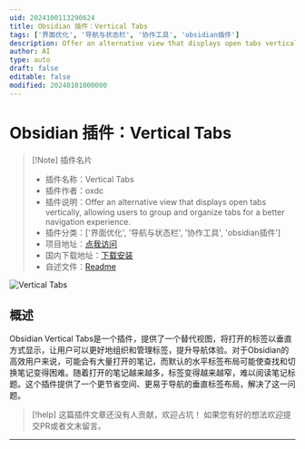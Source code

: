 ```yaml
---
uid: 2024100113290624
title: Obsidian 插件：Vertical Tabs
tags: ['界面优化', '导航与状态栏', '协作工具', 'obsidian插件']
description: Offer an alternative view that displays open tabs vertically, allowing users to group and organize tabs for a better navigation experience.
author: AI
type: auto
draft: false
editable: false
modified: 20240101000000
---
```


# Obsidian 插件：Vertical Tabs

> [!Note] 插件名片
> - 插件名称：Vertical Tabs
> - 插件作者：oxdc
> - 插件说明：Offer an alternative view that displays open tabs vertically, allowing users to group and organize tabs for a better navigation experience.
> - 插件分类：['界面优化', '导航与状态栏', '协作工具', 'obsidian插件']
> - 项目地址：[点我访问](https://github.com/oxdc/obsidian-vertical-tabs)
> - 国内下载地址：[下载安装](https://pkmer.cn/products/plugin/pluginMarket/?vertical-tabs)
> - 自述文件：[Readme](https://ghproxy.net/https://raw.githubusercontent.com/oxdc/obsidian-vertical-tabs/master/README.md)

![Vertical Tabs](https://cdn.pkmer.cn/covers/vertical-tabs.png!pkmer)

## 概述

Obsidian Vertical Tabs是一个插件，提供了一个替代视图，将打开的标签以垂直方式显示，让用户可以更好地组织和管理标签，提升导航体验。对于Obsidian的高效用户来说，可能会有大量打开的笔记，而默认的水平标签布局可能使查找和切换笔记变得困难。随着打开的笔记越来越多，标签变得越来越窄，难以阅读笔记标题。这个插件提供了一个更节省空间、更易于导航的垂直标签布局，解决了这一问题。


> [!help] 
> 这篇插件文章还没有人贡献，欢迎占坑！
> 如果您有好的想法欢迎提交PR或者文末留言。
> 

---



